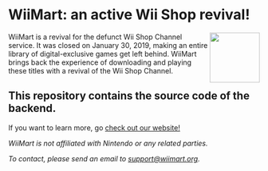 # WiiMart: an active Wii Shop revival!

<img src="https://wiimart.github.io/media/branding-bag-no-bg.png" width="100" height="100" align="right" />

WiiMart is a revival for the defunct Wii Shop Channel service. It was closed on January 30, 2019, making an entire library of digital-exclusive games get left behind. WiiMart brings back the experience of downloading and playing these titles with a revival of the Wii Shop Channel.

## This repository contains the source code of the backend.
If you want to learn more, go [check out our website!](https://wiimart.org)

*WiiMart is not affiliated with Nintendo or any related parties.*

*To contact, please send an email to support@wiimart.org.*
